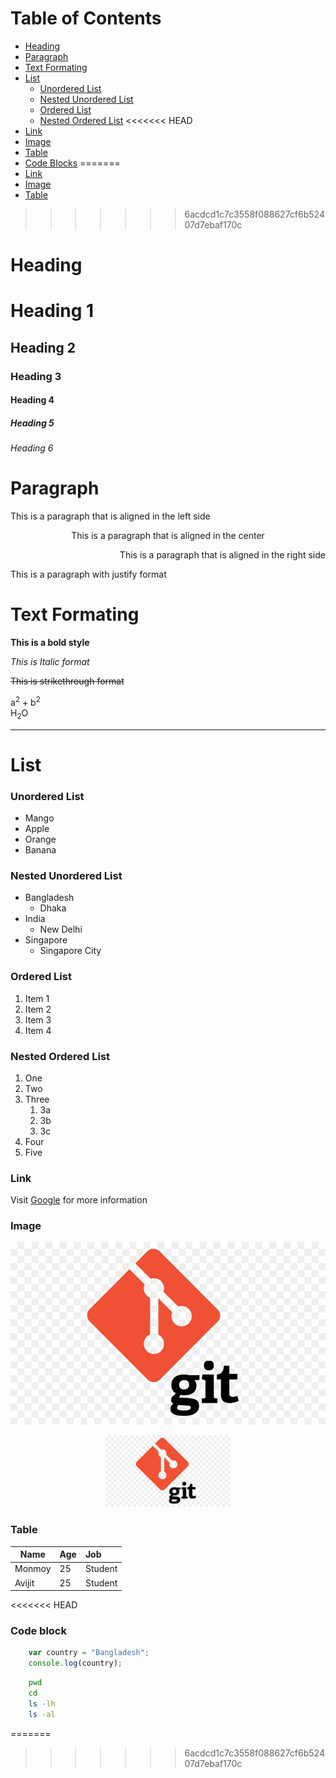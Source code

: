 <!-- Table of Contents -->
# Table of Contents 
- [Heading](#heading)
- [Paragraph](#paragraph)
- [Text Formating](#text-formating)
- [List](#list)
    - [Unordered List](#unordered-list)
    - [Nested Unordered List](#nested-unordered-list)
    - [Ordered List](#ordered-list)
    - [Nested Ordered List](#nested-ordered-list)
<<<<<<< HEAD
- [Link](#link)
- [Image](#image)
- [Table](#table)
- [Code Blocks](#Code-block)
=======
- [Link](#Link)
- [Image](#Image)
- [Table](#Table)
>>>>>>> 6acdcd1c7c3558f088627cf6b52407d7ebaf170c
<!-- Heading -->
# Heading
# Heading 1
## Heading 2
### Heading 3
#### Heading 4
##### Heading 5
###### Heading 6

<!-- Paragraph -->
# Paragraph
<p align="left"> This is a paragraph that is aligned in the left side </p>
<p align="center"> This is a paragraph that is aligned in the center</p>
<p align="right"> This is a paragraph that is aligned in the right side </p>
<p align="justify"> This is a paragraph with justify format</p>

# Text Formating
<!-- Bold -->
**This is a bold  style**

<!-- Italic -->
*This is Italic format*

<!-- Strike through -->
~~This is strikethrough format~~

<!-- Subscript and Superscript -->
a<sup>2</sup> + b<sup>2</sup> <br>
H<sub>2</sub>O

<!-- Horaizontal Line -->
___

# List
<!-- Unordered List -->
### Unordered List
- Mango
- Apple
- Orange
- Banana

<!-- Nested Unordered List -->
### Nested Unordered List
+ Bangladesh
  + Dhaka
+ India
  + New Delhi
+ Singapore
  + Singapore City

<!-- Ordered List -->
### Ordered List
1. Item 1
2. Item 2
3. Item 3
4. Item 4

<!-- Nested Ordered List -->
### Nested Ordered List
1. One
1. Two
1. Three
   1. 3a
   1. 3b
   1. 3c
1. Four
1. Five

<!-- Link -->
### Link
Visit [Google](http://www.google.com "Google") for more information

<!-- Image -->
### Image
![Github Image](./git.jpg)
<p align="center"> 
    <img src="./git.jpg" width="200px">
</p>

<!-- Table -->
### Table
| Name   | Age | Job    |
|------- |:----|:-------|
| Monmoy | 25  |Student |
| Avijit | 25  |Student |
<<<<<<< HEAD

<!-- Code Blocks -->
### Code block
```js
	var country = "Bangladesh";
	console.log(country);
```

```bash
	pwd
	cd 
	ls -lh
	ls -al 
```
=======
>>>>>>> 6acdcd1c7c3558f088627cf6b52407d7ebaf170c
